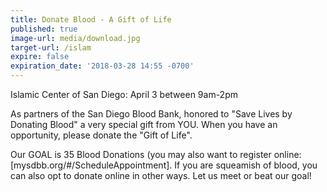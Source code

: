 ```yaml
---
title: Donate Blood - A Gift of Life
published: true
image-url: media/download.jpg
target-url: /islam
expire: false
expiration_date: '2018-03-28 14:55 -0700'
---
```

Islamic Center of San Diego: April 3 between 9am-2pm

As partners of the San Diego Blood Bank, honored to "Save Lives by Donating Blood" a very special gift from YOU. When you have an opportunity, please donate the "Gift of Life". 

Our GOAL is 35 Blood Donations (you may also want to register online: [mysdbb.org/#/ScheduleAppointment]. If you are squeamish of blood, you can also opt to donate online in other ways. Let us meet or beat our goal!

